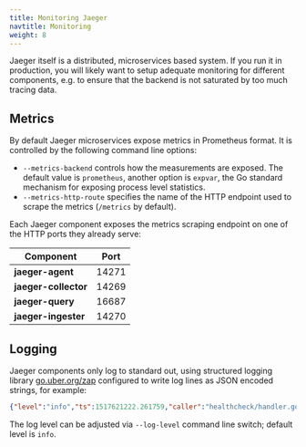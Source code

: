 ```yaml
---
title: Monitoring Jaeger
navtitle: Monitoring
weight: 8
---
```


Jaeger itself is a distributed, microservices based system. If you run it in production, you will likely want to setup adequate monitoring for different components, e.g. to ensure that the backend is not saturated by too much tracing data.

## Metrics

By default Jaeger microservices expose metrics in Prometheus format. It is controlled by the following command line options:

* `--metrics-backend` controls how the measurements are exposed. The default value is `prometheus`, another option is `expvar`, the Go standard mechanism for exposing process level statistics.
* `--metrics-http-route` specifies the name of the HTTP endpoint used to scrape the metrics (`/metrics` by default).

Each Jaeger component exposes the metrics scraping endpoint on one of the HTTP ports they already serve:

Component             | Port
--------------------- | ---
**jaeger-agent**      | 14271
**jaeger-collector**  | 14269
**jaeger-query**      | 16687
**jaeger-ingester**   | 14270

## Logging

Jaeger components only log to standard out, using structured logging library [go.uber.org/zap](https://github.com/uber-go/zap) configured to write log lines as JSON encoded strings, for example:

```json
{"level":"info","ts":1517621222.261759,"caller":"healthcheck/handler.go:99","msg":"Health Check server started","http-port":14269,"status":"unavailable"}
```

The log level can be adjusted via `--log-level` command line switch; default level is `info`.
